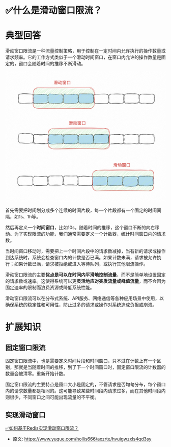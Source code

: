 # ✅什么是滑动窗口限流？
<!--page header-->

<a name="UgXLJ"></a>
# 典型回答

滑动窗口限流是一种流量控制策略，用于控制在一定时间内允许执行的操作数量或请求频率。它的工作方式类似于一个滑动时间窗口，在窗口内允许的操作数量是固定的，窗口会随着时间的推移不断滑动。

![image.png](./img/MUVZrhCBXZU2YlBK/1694696535317-378396b0-5d2e-4672-8276-852719b7ad4e-345737.png)

首先需要把时间划分成多个连续的时间片段，每一个片段都有一个固定的时间间隔，如1s、1h等。

然后再定义一个**时间窗口**，比如10s，随着时间的推移，这个窗口不断的向右移动。为了实现限流的功能，我们通常需要定义一个计数器，统计时间窗口内的请求数。

当时间窗口移动时，需要把上一个时间片段中的请求数减掉，当有新的请求或操作到达系统时，系统会检查窗口内的计数是否已满。如果计数未满，请求被允许执行；如果计数已满，请求被拒绝或进入等待队列，或执行其他限流操作。

滑动窗口限流的主要**优点是可以在时间内平滑地控制流量**，而不是简单地设置固定的请求数或速率。这使得系统可以更**灵活地应对突发流量或峰值流量**，而不会因为固定速率的限制而浪费资源或降低系统性能。

滑动窗口限流可以在分布式系统、API服务、网络通信等各种应用场景中使用，以确保系统的稳定性和可用性，防止过多的请求或操作对系统造成负担或崩溃。

<a name="EsaR5"></a>
# 扩展知识

<a name="S94qN"></a>
## 固定窗口限流

固定窗口限流中，也是需要定义时间片段和时间窗口，只不过在计数上有一个区别，那就是当随着时间的推移，到了下一个时间窗口时，固定窗口限流的计数器的数量会被清零。重新开始计数。

固定窗口限流的主要特点是窗口大小是固定的，不管请求是否均匀分布，每个窗口内的请求数量都是相同的。这可能导致某些时间段内请求过多，而在其他时间段内则很少，不同窗口之间可能出现流量的不平衡。

<a name="dYFFc"></a>
## 实现滑动窗口

[✅如何基于Redis实现滑动窗口限流？](https://www.yuque.com/hollis666/axzrte/saoeievgraqwxgs1?view=doc_embed)






<!--page footer-->
- 原文: <https://www.yuque.com/hollis666/axzrte/hvuigwzxls4qd3sy>